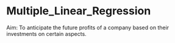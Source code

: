 # Multiple_Linear_Regression
Aim: To anticipate the future profits of a company based on their investments on certain aspects. 
